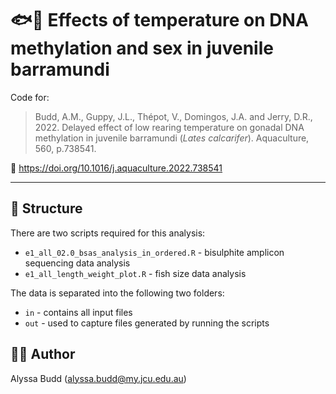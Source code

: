 # :fish::dna: Effects of temperature on DNA methylation and sex in juvenile barramundi

Code for:

>Budd, A.M., Guppy, J.L., Thépot, V., Domingos, J.A. and Jerry, D.R., 2022. Delayed effect of low rearing temperature on gonadal DNA methylation in juvenile barramundi (*Lates calcarifer*). Aquaculture, 560, p.738541.

:memo: https://doi.org/10.1016/j.aquaculture.2022.738541

---

## :file_folder: Structure

There are two scripts required for this analysis:

- `e1_all_02.0_bsas_analysis_in_ordered.R` - bisulphite amplicon sequencing data analysis
- `e1_all_length_weight_plot.R` - fish size data analysis

The data is separated into the following two folders:

- `in` - contains all input files
- `out` - used to capture files generated by running the scripts

## :woman_technologist: Author
Alyssa Budd (alyssa.budd@my.jcu.edu.au)
